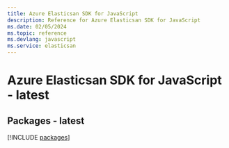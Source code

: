 ```yaml
---
title: Azure Elasticsan SDK for JavaScript
description: Reference for Azure Elasticsan SDK for JavaScript
ms.date: 02/05/2024
ms.topic: reference
ms.devlang: javascript
ms.service: elasticsan
---
```

# Azure Elasticsan SDK for JavaScript - latest
## Packages - latest
[!INCLUDE [packages](elasticsan-index.md)]